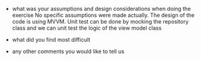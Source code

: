 - what was your assumptions and design considerations when doing the exercise
    No specific assumptions were made actually.
    The design of the code is using MVVM.
    Unit test can be done by mocking the repository class and we can unit test the logic of the view model class

- what did you find most difficult
- any other comments you would like to tell us